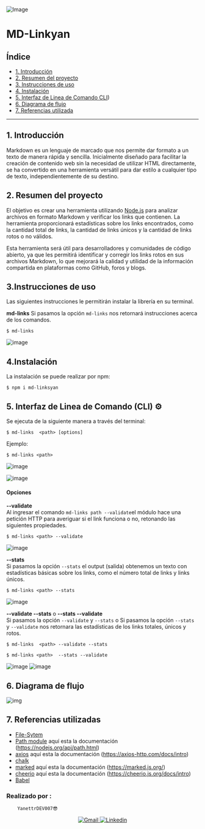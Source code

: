 ![Image](https://user-images.githubusercontent.com/129693341/250697163-be9c92fd-7dc7-4d07-8520-e0e71d4159aa.png)

# MD-Linkyan

## Índice

* [1. Introducción](#1-Introducción)
* [2. Resumen del proyecto](#2-resumen-del-proyecto)
* [3. Instrucciones de uso](#3-Instrucciones-de-uso)
* [4. Instalación](#4-Instalación)
* [5. Interfaz de Linea de Comando CLI](#5-Interfaz-de-Línea-de-Comando-CLI))
* [6. Diagrama de flujo](#5-Diagrama-de-flujo)
* [7. Referencias utilizada](#7-Referencias-utilizadas)

***
## 1. Introducción
Markdown es un lenguaje de marcado que nos permite dar formato a un texto de manera rápida y sencilla. Inicialmente diseñado para facilitar la creación de contenido web sin la necesidad de utilizar HTML directamente, se ha convertido en una herramienta versátil para dar estilo a cualquier tipo de texto, independientemente de su destino.

## 2. Resumen del proyecto
El objetivo es crear una herramienta utilizando [Node.js](https://nodejs.org/) para analizar archivos en formato Markdown y verificar los links que contienen. La herramienta proporcionará estadísticas sobre los links encontrados, como la cantidad total de links, la cantidad de links únicos y la cantidad de links rotos o no válidos.

Esta herramienta será útil para desarrolladores y comunidades de código abierto, ya que les permitirá identificar y corregir los links rotos en sus archivos Markdown, lo que mejorará la calidad y utilidad de la información compartida en plataformas como GitHub, foros y blogs.


## 3.Instrucciones de uso

Las siguientes instrucciones le permitirán instalar la librería en su terminal.

**md-links**
Si pasamos la opción `md-links` nos retornará instrucciones acerca de los comandos.

```
$ md-links 
```
![image](https://github.com/Yanettr/DEV007-md-links/assets/129693341/7246f21c-3941-4a82-a6bf-4295b30fe873)


## 4.Instalación
La instalación se puede realizar por npm:

```
$ npm i md-linksyan              

```

 ## 5. Interfaz de Linea de Comando (CLI) ⚙️

Se ejecuta de la siguiente manera a través del terminal:

```
$ md-links  <path> [options]
```

 Ejemplo:

```
$ md-links <path>
```

![image](https://github.com/Yanettr/DEV007-md-links/assets/129693341/21683dfd-e92b-45ef-9142-f2a1f883a95f)

![image](https://github.com/Yanettr/DEV007-md-links/assets/129693341/ed023b07-967f-40dc-becc-d791839e311a)

####  Opciones

**--validate**<br>
Al ingresar el comando `md-links path --validate`el módulo hace una petición HTTP para averiguar si el link funciona o no, retonando las siguientes propiedades.

```
$ md-links <path> --validate
```

![image](https://github.com/Yanettr/DEV007-md-links/assets/129693341/51178624-29e4-4045-999e-afd2f1cb3ce4)

**--stats** <br>
Si pasamos la opción `--stats` el output (salida) obtenemos un texto con estadísticas básicas sobre los links, como el número total de links y links únicos.

```
$ md-links <path> --stats
```

![image](https://github.com/Yanettr/DEV007-md-links/assets/129693341/56eabfd4-7083-4125-91cb-36b5f3cc1af9)


**--validate --stats** o **--stats --validate** <br>
Si pasamos la opción `--validate` y `--stats` o Si pasamos la opción `--stats` y `--validate` nos retornara las estadísticas de los links totales, únicos y rotos.

```
$ md-links  <path> --validate --stats
```

```
$ md-links <path>  --stats --validate
```

![image](https://github.com/Yanettr/DEV007-md-links/assets/129693341/287f2ff9-2e02-4a00-b037-65618dcee48b)
![image](https://github.com/Yanettr/DEV007-md-links/assets/129693341/f9a1a216-02d6-482d-b894-75de408bbf2b)



## 6. Diagrama de flujo

![img](https://user-images.githubusercontent.com/129693341/254017149-42480e97-47c0-490d-8abe-51dca22ef639.png)


## 7. Referencias utilizadas<br>

- [File-Sytem](https://nodejs.org/api/fs.html)
- [Path module](https://www.npmjs.com/package/path) aquí esta la documentación (https://nodejs.org/api/path.html)
- [axios]( https://www.npmjs.com/package/axios) aquí esta la documentación (https://axios-http.com/docs/intro) 
- [chalk](https://www.npmjs.com/package/chalk) 
- [marked](https://www.npmjs.com/package/markedy) aquí esta la documentación (https://marked.js.org/) 
- [cheerio](https://www.npmjs.com/package/cheerio) aquí esta la documentación (https://cheerio.js.org/docs/intro)
- [Babel](https://babeljs.io/setup#installation) 

### **Realizado por :**
```
    YanettrDEV007😎
```
<div align = "center">
  <!-- Gmail -->
  <a href="mailto:yanettr2023@gmail.com" target="_blank">
    <img alt="Gmail"
          src="https://img.shields.io/badge/-Gmail-EA4335?style=flat-square&logo=Gmail&logoColor=white">
  </a>
  <!-- Linkedin -->
  <a href="https://www.linkedin.com/in/yanet-toribio/" target="_blank">
    <img alt="Linkedin"
          src="https://img.shields.io/badge/-Linkedin-0A66C2?style=flat-square&logo=Linkedin&logoColor=white">
  </a>	  	  
</div>
